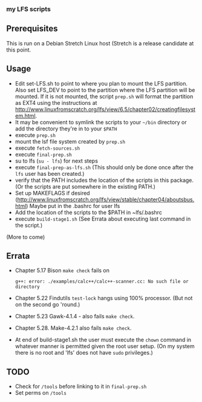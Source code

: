 ### my LFS scripts

## Prerequisites

This is run on a Debian Stretch Linux host (Stretch is a release candidate
at this point.

## Usage

* Edit set-LFS.sh to point to where you plan to mount the LFS partition. Also set LFS_DEV to
  point to the partition where the LFS partition will be mounted. If it is not mounted, the script
  `prep.sh` will format the partition as EXT4 using the instructions at
  http://www.linuxfromscratch.org/lfs/view/6.5/chapter02/creatingfilesystem.html.
* It may be convenient to symlink the scripts to your `~/bin` directory
  or add the directory they're in to your `$PATH`
* execute `prep.sh`
* mount the lsf file system created by `prep.sh`
* execute `fetch-sources.sh`
* execute `final-prep.sh`
* su to lfs (`su - lfs`) for next steps
* execute `final-prep-as-lfs.sh` (This should only be done once after the `lfs` user has been created.)
* verify that the PATH includes the location of the scripts in this package. (Or the scripts are put somewhere in the existing PATH.)
* Set up MAKEFLAGS if desired (http://www.linuxfromscratch.org/lfs/view/stable/chapter04/aboutsbus.html)
  Maybe put in the .bashrc for user lfs
* Add the location of the scripts to the $PATH in ~lfs/.bashrc
* execute `build-stage1.sh` (See Errata about executing last command in the script.)

(More to come)

## Errata

* Chapter 5.17 Bison `make check` fails on

    `g++: error: ./examples/calc++/calc++-scanner.cc: No such file or directory`

* Chapter 5.22 Findutils `test-lock` hangs using 100% processor. (But not on the second go 'round.)
* Chapter 5.23 Gawk-4.1.4 - also fails `make check`.
* Chapter 5.28. Make-4.2.1 also fails `make check`.
* At end of build-stage1.sh the user must execute the `chown` command in whatever manner
  is permitted given the root user setup. (On my system there is no root and 'lfs' does
  not have `sudo` privileges.)

## TODO
  
  * Check for `/tools` before linking to it in `final-prep.sh`
  * Set perms on `/tools`
